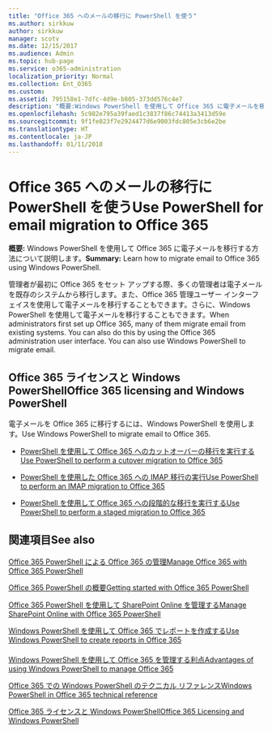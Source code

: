 ```yaml
---
title: "Office 365 へのメールの移行に PowerShell を使う"
ms.author: sirkkuw
author: sirkkuw
manager: scotv
ms.date: 12/15/2017
ms.audience: Admin
ms.topic: hub-page
ms.service: o365-administration
localization_priority: Normal
ms.collection: Ent_O365
ms.custom: 
ms.assetid: 795158e1-7dfc-4d9e-b805-373dd576c4e7
description: "概要:Windows PowerShell を使用して Office 365 に電子メールを移行する方法について説明します。"
ms.openlocfilehash: 5c982e795a39faed1c3837f86c74413a3413d59e
ms.sourcegitcommit: 9f1fe023f7e2924477d6e9003fdc805e3cb6e2be
ms.translationtype: HT
ms.contentlocale: ja-JP
ms.lasthandoff: 01/11/2018
---
```

# <a name="use-powershell-for-email-migration-to-office-365"></a><span data-ttu-id="980df-103">Office 365 へのメールの移行に PowerShell を使う</span><span class="sxs-lookup"><span data-stu-id="980df-103">Use PowerShell for email migration to Office 365</span></span>

 <span data-ttu-id="980df-104">**概要:** Windows PowerShell を使用して Office 365 に電子メールを移行する方法について説明します。</span><span class="sxs-lookup"><span data-stu-id="980df-104">**Summary:** Learn how to migrate email to Office 365 using Windows PowerShell.</span></span>
  
<span data-ttu-id="980df-p101">管理者が最初に Office 365 をセット アップする際、多くの管理者は電子メールを既存のシステムから移行します。また、Office 365 管理ユーザー インターフェイスを使用して電子メールを移行することもできます。さらに、Windows PowerShell を使用して電子メールを移行することもできます。</span><span class="sxs-lookup"><span data-stu-id="980df-p101">When administrators first set up Office 365, many of them migrate email from existing systems. You can also do this by using the Office 365 administration user interface. You can also use Windows PowerShell to migrate email.</span></span>
  
## <a name="office-365-licensing-and-windows-powershell"></a><span data-ttu-id="980df-108">Office 365 ライセンスと Windows PowerShell</span><span class="sxs-lookup"><span data-stu-id="980df-108">Office 365 licensing and Windows PowerShell</span></span>

<span data-ttu-id="980df-109">電子メールを Office 365 に移行するには、Windows PowerShell を使用します。</span><span class="sxs-lookup"><span data-stu-id="980df-109">Use Windows PowerShell to migrate email to Office 365.</span></span> 
  
- [<span data-ttu-id="980df-110">PowerShell を使用して Office 365 へのカットオーバーの移行を実行する</span><span class="sxs-lookup"><span data-stu-id="980df-110">Use PowerShell to perform a cutover migration to Office 365</span></span>](use-powershell-to-perform-a-cutover-migration-to-office-365.md)
    
- [<span data-ttu-id="980df-111">PowerShell を使用した Office 365 への IMAP 移行の実行</span><span class="sxs-lookup"><span data-stu-id="980df-111">Use PowerShell to perform an IMAP migration to Office 365</span></span>](use-powershell-to-perform-an-imap-migration-to-office-365.md)
    
- [<span data-ttu-id="980df-112">PowerShell を使用して Office 365 への段階的な移行を実行する</span><span class="sxs-lookup"><span data-stu-id="980df-112">Use PowerShell to perform a staged migration to Office 365</span></span>](use-powershell-to-perform-a-staged-migration-to-office-365.md)
    
## <a name="see-also"></a><span data-ttu-id="980df-113">関連項目</span><span class="sxs-lookup"><span data-stu-id="980df-113">See also</span></span>

#### 

[<span data-ttu-id="980df-114">Office 365 PowerShell による Office 365 の管理</span><span class="sxs-lookup"><span data-stu-id="980df-114">Manage Office 365 with Office 365 PowerShell</span></span>](manage-office-365-with-office-365-powershell.md)
  
[<span data-ttu-id="980df-115">Office 365 PowerShell の概要</span><span class="sxs-lookup"><span data-stu-id="980df-115">Getting started with Office 365 PowerShell</span></span>](getting-started-with-office-365-powershell.md)
  
[<span data-ttu-id="980df-116">Office 365 PowerShell を使用して SharePoint Online を管理する</span><span class="sxs-lookup"><span data-stu-id="980df-116">Manage SharePoint Online with Office 365 PowerShell</span></span>](manage-sharepoint-online-with-office-365-powershell.md)
  
[<span data-ttu-id="980df-117">Windows PowerShell を使用して Office 365 でレポートを作成する</span><span class="sxs-lookup"><span data-stu-id="980df-117">Use Windows PowerShell to create reports in Office 365</span></span>](use-windows-powershell-to-create-reports-in-office-365.md)
#### 

<span data-ttu-id="980df-118">[Windows PowerShell を使用して Office 365 を管理する利点](http://technet.microsoft.com/library/15144a50-453e-4cd5-befd-bc6736697967.aspx)</span><span class="sxs-lookup"><span data-stu-id="980df-118">[Advantages of using Windows PowerShell to manage Office 365](http://technet.microsoft.com/library/15144a50-453e-4cd5-befd-bc6736697967.aspx)</span></span>
  
<span data-ttu-id="980df-119">[Office 365 での Windows PowerShell のテクニカル リファレンス](http://technet.microsoft.com/library/10d5c66a-7579-4319-aaa5-7a5e21d49cea.aspx)</span><span class="sxs-lookup"><span data-stu-id="980df-119">[Windows PowerShell in Office 365 technical reference](http://technet.microsoft.com/library/10d5c66a-7579-4319-aaa5-7a5e21d49cea.aspx)</span></span>
  
<span data-ttu-id="980df-120">[Office 365 ライセンスと Windows PowerShell](http://technet.microsoft.com/library/6ca0e430-f7ba-4184-becf-14c6c5c8dde5.aspx)</span><span class="sxs-lookup"><span data-stu-id="980df-120">[Office 365 Licensing and Windows PowerShell](http://technet.microsoft.com/library/6ca0e430-f7ba-4184-becf-14c6c5c8dde5.aspx)</span></span>


